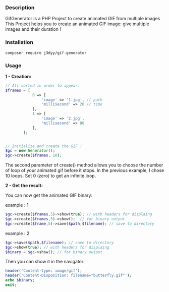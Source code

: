 ### Description
GifGenerator is a PHP Project to create animated GIF from multiple images
This Project helps you to create an animated GIF image: give multiple images and their duration !

### Installation

~~~
composer require j3dyy/gif-generator
~~~

### Usage

**1 - Creation:**

```php
// All sorted in order to appear.
$frames = [
            0 => [
                'image' => '1.jpg', // path
                'millisecond' => 20 // time
            ],
            1 => [
                'image' => '2.jpg',
                'millisecond' => 80
            ],
        ];


// Initialize and create the GIF !
$gc = new Generator();
$gc->create($frames, 10);
```
The second parameter of create() method allows you to choose the number of loop of your animated gif before it stops.
In the previous example, I chose 10 loops. Set 0 (zero) to get an infinite loop.

**2 - Get the result:**

You can now get the animated GIF binary:

example : 1
```php
$gc->create($frames,5)->show(true); // with headers for displaing
$gc->create($frames,5)->show();  // for binary output
$gc->create($frame,5)->save($path,$filename); // save to directory
```

example : 2
```php
$gc->save($path,$filename); // save to directory
$gc->show(true); // with headers for displaing
$binary = $gc->show(); // for binary output
```

Then you can show it in the navigator:

```php
header('Content-type: image/gif');
header('Content-Disposition: filename="butterfly.gif"');
echo $binary;
exit;
```
